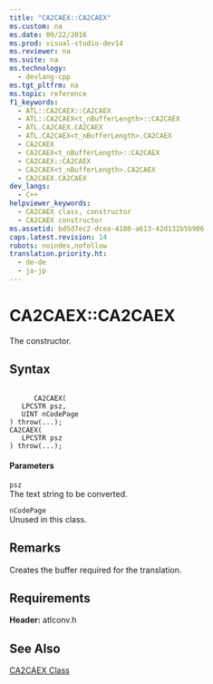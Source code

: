```yaml
---
title: "CA2CAEX::CA2CAEX"
ms.custom: na
ms.date: 09/22/2016
ms.prod: visual-studio-dev14
ms.reviewer: na
ms.suite: na
ms.technology: 
  - devlang-cpp
ms.tgt_pltfrm: na
ms.topic: reference
f1_keywords: 
  - ATL::CA2CAEX::CA2CAEX
  - ATL::CA2CAEX<t_nBufferLength>::CA2CAEX
  - ATL.CA2CAEX.CA2CAEX
  - ATL.CA2CAEX<t_nBufferLength>.CA2CAEX
  - CA2CAEX
  - CA2CAEX<t_nBufferLength>::CA2CAEX
  - CA2CAEX::CA2CAEX
  - CA2CAEX<t_nBufferLength>.CA2CAEX
  - CA2CAEX.CA2CAEX
dev_langs: 
  - C++
helpviewer_keywords: 
  - CA2CAEX class, constructor
  - CA2CAEX constructor
ms.assetid: bd5d7ec2-dcea-4180-a613-42d132b5b906
caps.latest.revision: 14
robots: noindex,nofollow
translation.priority.ht: 
  - de-de
  - ja-jp
---
```

# CA2CAEX::CA2CAEX
The constructor.  
  
## Syntax  
  
```  
  
      CA2CAEX(  
   LPCSTR psz,  
   UINT nCodePage  
) throw(...);  
CA2CAEX(  
   LPCSTR psz  
) throw(...);  
```  
  
#### Parameters  
 `psz`  
 The text string to be converted.  
  
 `nCodePage`  
 Unused in this class.  
  
## Remarks  
 Creates the buffer required for the translation.  
  
## Requirements  
 **Header:** atlconv.h  
  
## See Also  
 [CA2CAEX Class](../vs140/ca2caex-class.md)